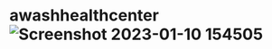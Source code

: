 # awashhealthcenter![Screenshot 2023-01-10 154505](https://user-images.githubusercontent.com/51235793/212042611-3223b5ac-6e26-4e16-93ae-253dd145ae9d.png)
